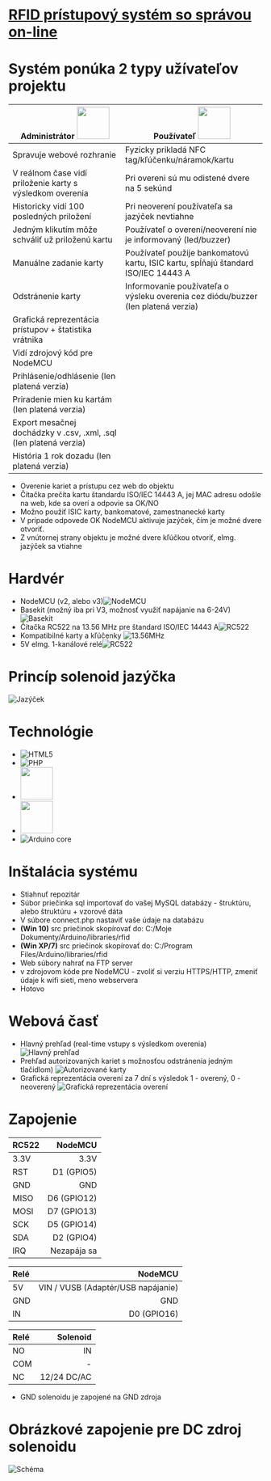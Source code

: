 # [RFID prístupový systém so správou on-line](https://arduino.php5.sk/rfid-system.php)

# Systém ponúka 2 typy užívateľov projektu
| Administrátor <img src="https://image.flaticon.com/icons/svg/236/236831.svg" width="64" height="64"> | Používateľ <img src="https://www.flaticon.com/premium-icon/icons/svg/1610/1610320.svg" width="64" height="64"> |
| ------------- | ------------- |
| Spravuje webové rozhranie | Fyzicky prikladá NFC tag/kľúčenku/náramok/kartu|
| V reálnom čase vidí priloženie karty s výsledkom overenia  | Pri overeni sú mu odistené dvere na 5 sekúnd|
| Historicky vidí 100 posledných priložení  | Pri neoverení používateľa sa jazýček nevtiahne  |
| Jedným klikutím môže schváliť už priloženú kartu  | Používateľ o overení/neoverení nie je informovaný (led/buzzer)|
| Manuálne zadanie karty  | Používateľ použije bankomatovú kartu, ISIC kartu, spĺňajú štandard ISO/IEC 14443 A|
| Odstránenie karty  |  Informovanie používateľa o výsleku overenia cez diódu/buzzer (len platená verzia) |
| Grafická reprezentácia prístupov + štatistika vrátnika  |  |
| Vidí zdrojový kód pre NodeMCU  |  |
| Prihlásenie/odhlásenie (len platená verzia)  |   |
| Priradenie mien ku kartám (len platená verzia)  |  |
| Export mesačnej dochádzky  v .csv, .xml, .sql (len platená verzia)  |  |
| História 1 rok dozadu (len platená verzia)  |  |

* Overenie kariet a prístupu cez web do objektu
* Čítačka prečíta kartu štandardu ISO/IEC 14443 A, jej MAC adresu odošle na web, kde sa overí a odpovie sa OK/NO
* Možno použiť ISIC karty, bankomatové, zamestnanecké karty
* V prípade odpovede OK NodeMCU aktivuje jazýček, čím je možné dvere otvoriť. 
* Z vnútornej strany objektu je možné dvere kľúčkou otvoriť, elmg. jazýček sa vtiahne

# Hardvér
* NodeMCU (v2, alebo v3)![NodeMCU](https://arduino.php5.sk/images/nodemcuv3.jpg)
* Basekit (možný iba pri V3, možnosť využiť napájanie na 6-24V)![Basekit](https://arduino.php5.sk/images/basekit.jpg)
* Čítačka RC522 na 13.56 MHz pre štandard ISO/IEC 14443 A![RC522](https://rukminim1.flixcart.com/image/128/128/learning-toy/m/b/e/grab-em-rfid-rc522-spi-original-imaehszrwtx9gshm.jpeg?q=70)
* Kompatibilné karty a kľúčenky ![13.56MHz](https://mi4.rightinthebox.com/images/128x128/201307/rpqwut1374140279910.jpg)
* 5V elmg. 1-kanálové relé![RC522](https://rukminim1.flixcart.com/image/128/128/jlfh6kw0/learning-toy/2/z/f/single-channel-5v-relay-module-sunrobotics-original-imaf8k84asferu9r.jpeg?q=70)

# Princíp solenoid jazýčka 
![Jazýček](http://www.kuhnke.co.uk/images/solenoids/bistable.gif)

# Technológie
* ![HTML5](https://imag.malavida.com/mvimgbig/download-s/html5-video-player-10741-0.jpg)
* ![PHP](https://images.sftcdn.net/images/t_app-logo-l,f_auto,dpr_auto/p/4050af38-9b27-11e6-b10d-00163ec9f5fa/1688065098/php-logo.jpg)
* <img src="https://cdn.iconscout.com/icon/free/png-256/jquery-10-1175155.png" width="64" height="64">
* <img src="https://cdn.iconscout.com/icon/free/png-256/bootstrap-6-1175203.png" width="64" height="64">
* ![Arduino core](http://users.sch.gr/johnmaga/0/images/logo/logo-64x64/arduino_b-64x64.png)


# Inštalácia systému
* Stiahnuť repozitár
* Súbor priečinka sql importovať do vašej MySQL databázy - štruktúru, alebo štruktúru + vzorové dáta
* V súbore connect.php nastaviť vaše údaje na databázu
*  **(Win 10)** src priečinok skopírovať do: C:/Moje Dokumenty/Arduino/libraries/rfid
*  **(Win XP/7)** src priečinok skopírovať do: C:/Program Files/Arduino/libraries/rfid
* Web súbory nahrať na FTP server
* v zdrojovom kóde pre NodeMCU - zvoliť si verziu HTTPS/HTTP, zmeniť údaje k wifi sieti, meno webservera
* Hotovo

# Webová časť
* Hlavný prehľad (real-time vstupy s výsledkom overenia)
![Hlavný prehľad](https://i.nahraj.to/f/2afM.PNG)
* Prehľad autorizovaných kariet s možnosťou odstránenia jedným tlačidlom)
![Autorizované karty](https://i.nahraj.to/f/2afL.PNG)
* Grafická reprezentácia overení za 7 dní s výsledok 1 - overený, 0 - neoverený
![Grafická reprezentácia overení](https://i.nahraj.to/f/2gPU.PNG)

# Zapojenie
| RC522 | NodeMCU |
|:-----|--------:|
| 3.3V | 3.3V    |
| RST  | D1 (GPIO5) |
| GND  | GND |
| MISO | D6 (GPIO12) |
| MOSI | D7 (GPIO13) |
| SCK  | D5 (GPIO14) |
| SDA  | D2 (GPIO4) |
| IRQ  | Nezapája sa |

| Relé | NodeMCU |
|:-----|--------:|
| 5V | VIN / VUSB (Adaptér/USB napájanie)  |
| GND  | GND |
| IN  | D0 (GPIO16) |

| Relé | Solenoid |
|:-----|--------:|
| NO | IN |
| COM  | - |
| NC  | 12/24 DC/AC |

* GND solenoidu je zapojené na GND zdroja

# Obrázkové zapojenie pre DC zdroj solenoidu
![Schéma](https://i.nahraj.to/f/2gIA.png)
